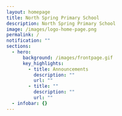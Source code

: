 ```yaml
---
layout: homepage
title: North Spring Primary School
description: North Spring Primary School
image: /images/logo-home-page.png
permalink: /
notification: ""
sections:
  - hero:
      background: /images/frontpage.gif
      key_highlights:
        - title: Announcements
          description: ""
          url: ""
        - title: ""
          description: ""
          url: ""
  - infobar: {}
---
```

